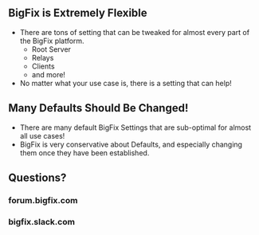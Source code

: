 <!-- git pull;pandoc 2018-10-30-BigFix-Settings-Optimizations.md -o BigFix_tmp.pptx;open BigFix_tmp.pptx -->

## BigFix is Extremely Flexible

- There are tons of setting that can be tweaked for almost every part of the BigFix platform.
  - Root Server
  - Relays
  - Clients
  - and more!
- No matter what your use case is, there is a setting that can help!

## Many Defaults Should Be Changed!

- There are many default BigFix Settings that are sub-optimal for almost all use cases!
- BigFix is very conservative about Defaults, and especially changing them once they have been established.

## Questions?

### forum.bigfix.com
### bigfix.slack.com
